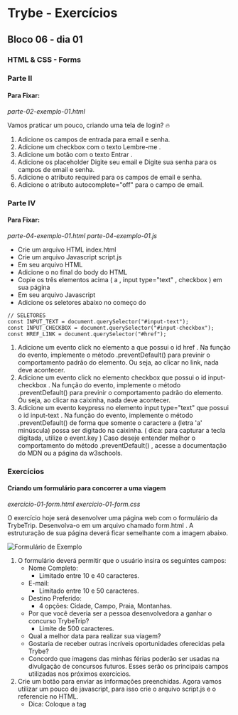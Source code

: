 # Trybe - Exercícios
## Bloco 06 - dia 01
### HTML & CSS - Forms

### Parte II
#### Para Fixar:
_parte-02-exemplo-01.html_

Vamos praticar um pouco, criando uma tela de login? 🔥
1. Adicione os campos de entrada para email e senha.
2. Adicione um checkbox com o texto Lembre-me .
3. Adicione um botão com o texto Entrar .
4. Adicione os placeholder Digite seu email e Digite sua senha para os campos de email e senha.
5. Adicione o atributo required para os campos de email e senha.
6. Adicione o atributo autocomplete="off" para o campo de email.


### Parte IV
#### Para Fixar:
_parte-04-exemplo-01.html_
_parte-04-exemplo-01.js_


- Crie um arquivo HTML index.html
- Crie um arquivo Javascript script.js
- Em seu arquivo HTML
- Adicione o <script src="script.js"></script> no final do body do HTML
- Copie os três elementos acima ( a , input type="text" , checkbox ) em sua página
- Em seu arquivo Javascript
- Adicione os seletores abaixo no começo do 
```
// SELETORES
const INPUT_TEXT = document.querySelector("#input-text");
const INPUT_CHECKBOX = document.querySelector("#input-checkbox");
const HREF_LINK = document.querySelector("#href");
```
1. Adicione um evento click no elemento a que possui o id href . Na função do evento, implemente o método .preventDefault() para previnir o comportamento padrão do elemento. Ou seja, ao clicar no link, nada deve acontecer.
2. Adicione um evento click no elemento checkbox que possui o id input-checkbox . Na função do evento, implemente o método .preventDefault() para previnir o comportamento padrão do elemento. Ou seja, ao clicar na caixinha, nada deve acontecer.
3. Adicione um evento keypress no elemento input type="text" que possui o id input-text . Na função do evento, implemente o método .preventDefault() de forma que somente o caractere a (letra 'a' minúscula) possa ser digitado na caixinha. ( dica: para capturar a tecla digitada, utilize o event.key )
Caso deseje entender melhor o comportamento do método .preventDefault() , acesse a documentação do MDN ou a página da w3schools.

### Exercícios
#### Criando um formulário para concorrer a uma viagem
_exercicio-01-form.html_
_exercicio-01-form.css_

O exercício hoje será desenvolver uma página web com o formulário da TrybeTrip. Desenvolva-o em um arquivo chamado form.html . A estruturação de sua página deverá ficar semelhante com a imagem abaixo.

![Formulário de Exemplo](https://s3.us-east-2.amazonaws.com/assets.app.betrybe.com/fundamentals/html-forms/images/Excalidraw-forms-94cb593582e99fd08f284274fd8b50ab.png)

1. O formulário deverá permitir que o usuário insira os seguintes campos:
    - Nome Completo:
        - Limitado entre 10 e 40 caracteres.
    - E-mail:
        - Limitado entre 10 e 50 caracteres.
    - Destino Preferido:
        - 4 opções: Cidade, Campo, Praia, Montanhas.
    - Por que você deveria ser a pessoa desenvolvedora a ganhar o concurso TrybeTrip?
        - Limite de 500 caracteres.
    - Qual a melhor data para realizar sua viagem?
    - Gostaria de receber outras incríveis oportunidades oferecidas pela Trybe?
    - Concordo que imagens das minhas férias poderão ser usadas na divulgação de concursos futuros.
Esses serão os principais campos utilizadas nos próximos exercícios.
2. Crie um botão para enviar as informações preenchidas.
Agora vamos utilizar um pouco de javascript, para isso crie o arquivo script.js e o referencie no HTML.
    - Dica: Coloque a tag <script> no final do seu body.
3. Interrompa o comportamento padrão do botão submit utilizando o método preventDefault() . Nossa amiga Carol Silva nos contou um pouco sobre como fazer isso, lembra?
4. Crie um botão que limpe as informações contidas nos campos;

#### Bônus

1. A TrybeTrip precisa muito de fotos para divulgar seus concursos. Tendo isso em mente, faça com que somente quem autorizar o uso de imagens possa enviar suas informações.
2. Faça a validação dos campos com limite de caracteres. Caso não estejam dentro do esperado ao clicar no botão de submit, um alerta deve ser mostrado com a mensagem: 'Dados Inválidos'. Caso contrário, a mensagem 'Dados enviados com sucesso! Obrigado por participar do concurso TrybeTrip.' deverá aparecer na tela.